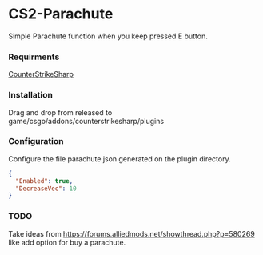 # CS2-Parachute

Simple Parachute function when you keep pressed E button.

### Requirments
[CounterStrikeSharp](https://github.com/roflmuffin/CounterStrikeSharp/)

### Installation

Drag and drop from released to game/csgo/addons/counterstrikesharp/plugins

### Configuration

Configure the file parachute.json generated on the plugin directory.
```json
{
  "Enabled": true,
  "DecreaseVec": 10
}
```

### TODO

Take ideas from https://forums.alliedmods.net/showthread.php?p=580269 like add option for buy a parachute.
